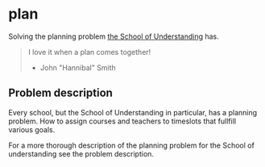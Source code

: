 # plan
Solving the planning problem [the School of Understanding][school] has.

> I love it when a plan comes together!
> - John "Hannibal" Smith

## Problem description
Every school, but the School of Understanding in particular, has a planning problem. How to assign courses and teachers to timeslots that fullfill various goals.

For a more thorough description of the planning problem for the School of understanding see the problem description.

[school]: https://www.schoolofunderstanding.nl/

